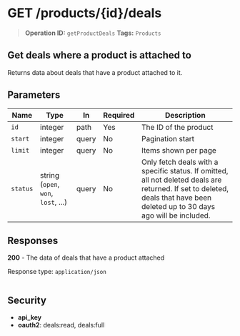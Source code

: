 # GET /products/{id}/deals

> **Operation ID:** `getProductDeals`
> **Tags:** `Products`

## Get deals where a product is attached to

Returns data about deals that have a product attached to it.

## Parameters

| Name | Type | In | Required | Description |
|------|------|-------|----------|-------------|
| `id` | integer | path | Yes | The ID of the product |
| `start` | integer | query | No | Pagination start |
| `limit` | integer | query | No | Items shown per page |
| `status` | string (`open`, `won`, `lost`, ...) | query | No | Only fetch deals with a specific status. If omitted, all not deleted deals are returned. If set to deleted, deals that have been deleted up to 30 days ago will be included. |

## Responses

**200** - The data of deals that have a product attached

Response type: `application/json`

```

```


## Security

- **api_key**
- **oauth2**: deals:read, deals:full
